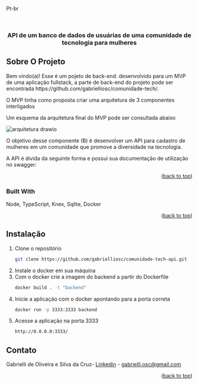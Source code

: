 <a name="readme-top">Pt-br</a>

<br />

<h3 align="center">API de um banco de dados de usuárias de uma comunidade de tecnologia para mulheres </h3>

## Sobre O Projeto

<p>Bem vindo(a)! Esse é um pojeto de back-end. desenvolvido para um MVP de uma aplicação fullstack, a parte de back-end do projeto pode ser encontrada https://github.com/gabrielliosc/comunidade-tech/.
  
O MVP tinha como proposta criar uma arquitetura de 3 componentes interligados
<p>Um esquema da arquitetura final do MVP pode ser consultada abaixo</p>

![arquitetura drawio](https://github.com/user-attachments/assets/732b9d99-6208-4047-9b87-3e454fba3dce)

O objetivo desse componente (B) é desenvolver um API para cadastro de mulheres em um comunidade que promove a diversidade na tecnologia.</p>
<p>A API é divida da seguinte forma e possui sua documentação de utilização no swagger:</p>

<p align="right">(<a href="#readme-top">back to top</a>)</p>

### Built With

Node, TypeScript, Knex, Sqlite, Docker

<p align="right">(<a href="#readme-top">back to top</a>)</p>

## Instalação

1. Clone o repositório
   ```sh
   git clone https://github.com/gabrielliosc/comunidade-tech-api.git
   ```
2. Instale o docker em sua máquina
3. Com o docker crie a imagem do backend a partir do Dockerfile
   ```sh
   docker build . -t "backend"
   ```
4. Inicie a aplicação com o docker apontando para a porta correta
   ```sh
   docker run -p 3333:3333 backend
   ```
5. Acesse a aplicação na porta 3333
   ```sh
   http://0.0.0.0:3333/ 
   ```

## Contato

Gabrielli de Oliveira e Silva da Cruz- [Linkedin](https://www.linkedin.com/in/gabrielli-oliveira-cruz/) - gabrielli.osc@gmail.com

<p align="right">(<a href="#readme-top">back to top</a>)</p>
